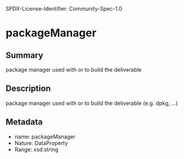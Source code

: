 SPDX-License-Identifier: Community-Spec-1.0

# packageManager

## Summary

package manager used with or to build the deliverable

## Description

package manager used with or to build the deliverable (e.g. dpkg, …)

## Metadata

- name: packageManager
- Nature: DataProperty
- Range: xsd:string
